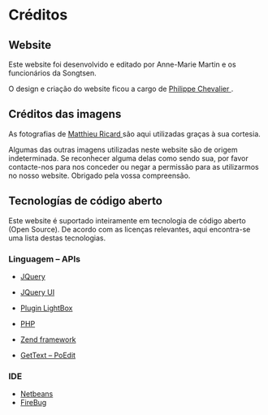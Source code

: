 #  Créditos 

##  Website 

Este website foi desenvolvido e editado por Anne-Marie Martin e os funcionários da Songtsen. 

O design e criação do website ficou a cargo de [ Philippe Chevalier ](http://www.philippechevalier.com) . 

##  Créditos das imagens 

As fotografias de [ Matthieu Ricard ](http://www.matthieuricard.org/) são aqui utilizadas graças à sua cortesia. 

Algumas das outras imagens utilizadas neste website são de origem indeterminada. Se reconhecer alguma delas como sendo sua, por favor contacte-nos para nos conceder ou negar a permissão para as utilizarmos no nosso website. Obrigado pela vossa compreensão. 

##  Tecnologías de código aberto 

Este website é suportado inteiramente em tecnologia de código aberto (Open Source). De acordo com as licenças relevantes, aqui encontra-se uma lista destas tecnologias. 

###  Linguagem – APIs 

  * [ JQuery ](http://jquery.com/)
  * [ JQuery UI ](http://jqueryui.com/)
  * [ Plugin LightBox ](http://lokeshdhakar.com/projects/lightbox2/)


  * [ PHP ](http://www.php.net/)
  * [ Zend framework ](http://framework.zend.com/)
  * [ GetText – PoEdit ](http://www.poedit.net/)



###  IDE 

  * [ Netbeans ](http://netbeans.org/)
  * [ FireBug ](https://getfirebug.com/)


